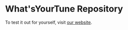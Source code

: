 ﻿# What'sYourTune Repository

To test it out for yourself, visit [our website](https://whatsyourtune.com/).
	

